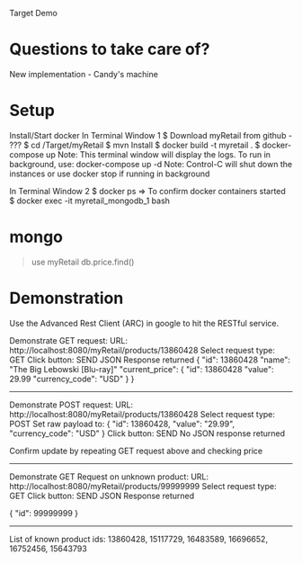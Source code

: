 Target Demo

Questions to take care of?
==========================
New implementation - Candy's machine


Setup
=====
Install/Start docker
In Terminal Window 1
$ Download myRetail from github - ???
$ cd <workspace>/Target/myRetail
$ mvn Install
$ docker build -t myretail .
$ docker-compose up
Note: This terminal window will display the logs. To run in background, use: docker-compose up -d
Note: Control-C will shut down the instances or use docker stop if running in background

In Terminal Window 2
$ docker ps 	=> To confirm docker containers started
$ docker exec -it myretail_mongodb_1 bash
# mongo
> use myRetail
> db.price.find()


Demonstration
=============
Use the Advanced Rest Client (ARC) in google to hit the RESTful service.

Demonstrate GET request:
URL: http://localhost:8080/myRetail/products/13860428
Select request type: GET
Click button: SEND
JSON Response returned
{
	"id": 13860428
	"name": "The Big Lebowski [Blu-ray]"
	"current_price": {
		"id": 13860428
		"value": 29.99
		"currency_code": "USD"
	}
}

---------------------

Demonstrate POST request:
URL: http://localhost:8080/myRetail/products/13860428
Select request type: POST
Set raw payload to:
{
	"id": 13860428,
	"value": "29.99",
	"currency_code": "USD"
}
Click button: SEND
No JSON response returned

Confirm update by repeating GET request above and checking price

---------------------

Demonstrate GET Request on unknown product:
URL: http://localhost:8080/myRetail/products/99999999
Select request type: GET
Click button: SEND
JSON Response returned

{
	"id": 99999999
}

---------------------

List of known product ids:
13860428, 15117729, 16483589, 16696652, 16752456, 15643793

